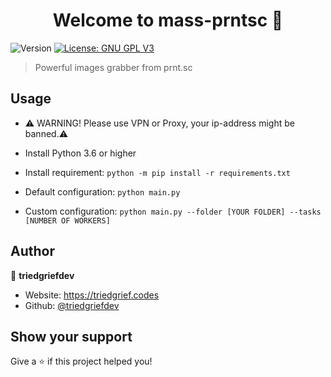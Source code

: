 <h1 align="center">Welcome to mass-prntsc 👋</h1>
<p>
  <img alt="Version" src="https://img.shields.io/badge/version-0.1-blue.svg?cacheSeconds=2592000" />
  <a href="#" target="_blank">
    <img alt="License: GNU GPL V3 " src="https://img.shields.io/badge/License-GNU GPL V3 -yellow.svg" />
  </a>
</p>

> Powerful images grabber from prnt.sc

## Usage
- ⚠️ WARNING! Please use VPN or Proxy, your ip-address might be banned.⚠️

+ Install Python 3.6 or higher
+ Install requirement: `python -m pip install -r requirements.txt`

+ Default configuration: `python main.py`
+ Custom configuration: `python main.py --folder [YOUR FOLDER] --tasks [NUMBER OF WORKERS]` 

## Author

👤 **triedgriefdev**

* Website: https://triedgrief.codes
* Github: [@triedgriefdev](https://github.com/triedgriefdev)

## Show your support

Give a ⭐ if this project helped you!
